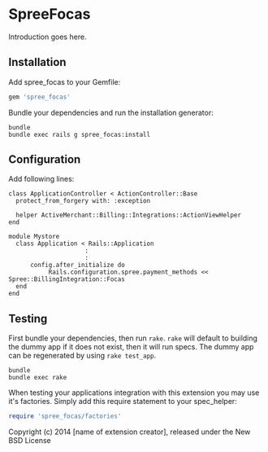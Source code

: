 SpreeFocas
==========

Introduction goes here.

Installation
------------

Add spree_focas to your Gemfile:

```ruby
gem 'spree_focas'
```

Bundle your dependencies and run the installation generator:

```shell
bundle
bundle exec rails g spree_focas:install
```

Configuration
-------------

Add following lines:

```# /app/controllers/application_controller.rb
class ApplicationController < ActionController::Base
  protect_from_forgery with: :exception

  helper ActiveMerchant::Billing::Integrations::ActionViewHelper 
end
```

```# /config/application.rb
module Mystore
  class Application < Rails::Application
                     :
                     :
      config.after_initialize do  
           Rails.configuration.spree.payment_methods << Spree::BillingIntegration::Focas
  end
end
```

Testing
-------

First bundle your dependencies, then run `rake`. `rake` will default to building the dummy app if it does not exist, then it will run specs. The dummy app can be regenerated by using `rake test_app`.

```shell
bundle
bundle exec rake
```

When testing your applications integration with this extension you may use it's factories.
Simply add this require statement to your spec_helper:

```ruby
require 'spree_focas/factories'
```

Copyright (c) 2014 [name of extension creator], released under the New BSD License
